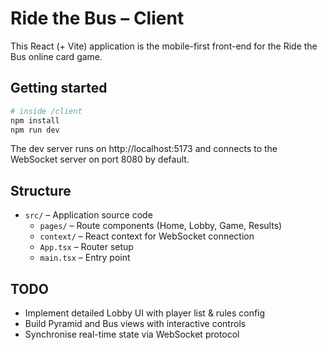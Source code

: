 # Ride the Bus – Client

This React (+ Vite) application is the mobile-first front-end for the Ride the Bus online card game.

## Getting started

```bash
# inside /client
npm install
npm run dev
```

The dev server runs on http://localhost:5173 and connects to the WebSocket server on port 8080 by default.

## Structure

- `src/` – Application source code
  - `pages/` – Route components (Home, Lobby, Game, Results)
  - `context/` – React context for WebSocket connection
  - `App.tsx` – Router setup
  - `main.tsx` – Entry point

## TODO
- Implement detailed Lobby UI with player list & rules config
- Build Pyramid and Bus views with interactive controls
- Synchronise real-time state via WebSocket protocol
